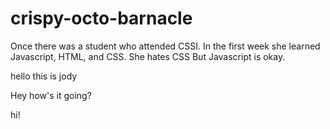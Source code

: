 # crispy-octo-barnacle
Once there was a student who attended CSSI.
In the first week she learned Javascript, HTML, and CSS.
She hates CSS
But Javascript is okay.


hello this is jody


Hey how's it going?

hi!
